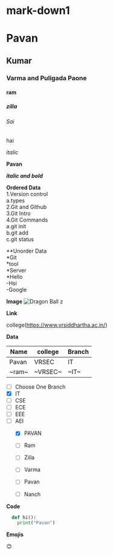# mark-down1
# Pavan
## Kumar
### Varma and Puligada Paone
#### ram
##### zilla
###### Sai
hai

*italic*

**Pavan**

***italic and bold***

**Ordered Data**   
1.Version control  
 a.types  
2.Git and Github  
3.Git Intro  
4.Git Commands   
  a.git init  
  b.git add  
  c.git status


**Unorder Data   
*Git   
  *tool  
  *Server  
*Hello  
-Hsi  
-Google 

**Image**
![Dragon Ball z](https://store-images.s-microsoft.com/image/apps.39852.14455250034361967.824623c3-91b6-402f-9a68-c66bfac9bc20.7bfae929-5b2a-4efe-9639-5ffd1e2de297?mode=scale&q=90&h=720&w=1280&background=%23FFFFFF)


**Link**

college(https://www.vrsiddhartha.ac.in/)

**Data**


|Name|college|Branch|
|-----|----|-----|
|Pavan|VRSEC|IT|
|~ram~|~VRSEC~|~IT~|

- [ ] Choose One Branch
- [x] IT
- [ ] CSE
- [ ] ECE
- [ ] EEE
- [ ] AEI
  - [x] PAVAN
  - [ ] Ram
  - [ ] Zilla
  - [ ] Varma
  - [ ] Pavan
  - [ ] Nanch


**Code**
```python
  def hi():
    print("Pavan")
```

**Emojis**

:blush:


